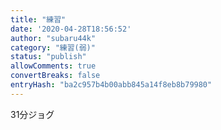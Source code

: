 ```yaml
---
title: "練習"
date: '2020-04-28T18:56:52'
author: "subaru44k"
category: "練習(弱)"
status: "publish"
allowComments: true
convertBreaks: false
entryHash: "ba2c957b4b00abb845a14f8eb8b79980"
---
```

31分ジョグ
